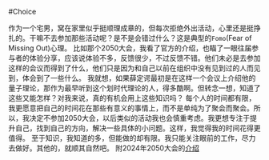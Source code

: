 
#Choice

作为一个宅男，窝在家里似乎挺顺理成章的，但每次拒绝外出活动，心里还是挺挣扎的。干嘛不去参加那些活动呢？是不是会错过什么？这是典型的`Fomo`(Fear of Missing Out)心理。
比如那个2050大会，我看了官方的介绍，也瞄了一眼往届参与者的体验分享，应该说体验不多，反馈很少，不过反馈不错。他们未必是去参加这样的会议而得到了什么，他们只是因为和自己以前在组织中没有见到过的人而见到，体会到了一些什么。
我就想，如果薛定谔最初是在这样一个会议上介绍他的量子理论，那作为最早听到这个划时代理论的人，得多酷啊。但转念一想，知道了这些又能怎样？对我来说，真的有机会用上这些知识吗？
每个人的时间都有限，我更愿意把自己的时间花在那些有意义的事情上，而不是单纯为了聚会而聚会。所以，我决定不参加2050大会，以后类似的活动我也会慎重考虑。我更想专注于提升自己，找到自己的方向，解决一些具体的小问题。这样，我觉得我的时间花得更值得。
至于知识，我知道的多，但能做的却有限。我只能关注眼前的工作，尽力去做好。其他的，就顺其自然吧。
附2024年2050大会的[介绍](https://mp.weixin.qq.com/s/mi9hCLUUPYQB9SithDIs-A)